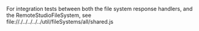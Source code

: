 For integration tests between both the file system response handlers, and the RemoteStudioFileSystem,
see file://./../../../../util/fileSystems/all/shared.js
